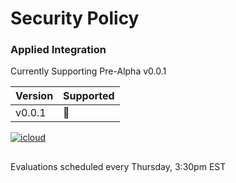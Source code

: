 # Security Policy

### Applied Integration

Currently Supporting Pre-Alpha v0.0.1 


| Version  | Supported          |
| -------  | ------------------ |
| v0.0.1   |  🦾                |



 <a href='mailto:tech@theleightonhaus.com' target="_blank"><img alt='icloud' src='https://img.shields.io/badge/File_Vulnerability-100000?style=for-the-badge&logo=icloud&logoColor=white&labelColor=black&color=black'/></a>
##

Evaluations scheduled every Thursday, 3:30pm EST



